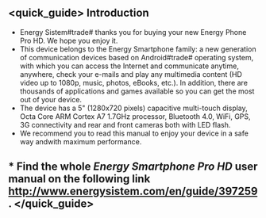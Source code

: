 ## <quick_guide> Introduction

* Energy Sistem#trade# thanks you for buying your new Energy Phone Pro HD. We hope you enjoy it.
* This device belongs to the Energy Smartphone family: a new generation of communication devices
based on Android#trade# operating system, with which you can access the Internet and communicate anytime,
anywhere, check your e-mails and play any multimedia content (HD video up to 1080p, music, photos, eBooks, etc.).
In addition, there are thousands of applications and games available so you can get the most out of your
device.
* The device has a 5" (1280x720 pixels) capacitive multi-touch display, Octa Core ARM Cortex
A7 1.7GHz processor, Bluetooth 4.0, WiFi, GPS, 3G connectivity and rear and front cameras both with LED flash.
* We recommend you to read this manual to enjoy your device in a safe way andwith maximum performance.

## <unique> * Find the whole *Energy Smartphone Pro HD* user manual on the following link   http://www.energysistem.com/en/guide/397259. </unique> </quick_guide>
